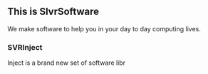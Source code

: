 ## This is SlvrSoftware
We make software to help you in your day to day computing lives.

### SVRInject

Inject is a brand new set of software libr
